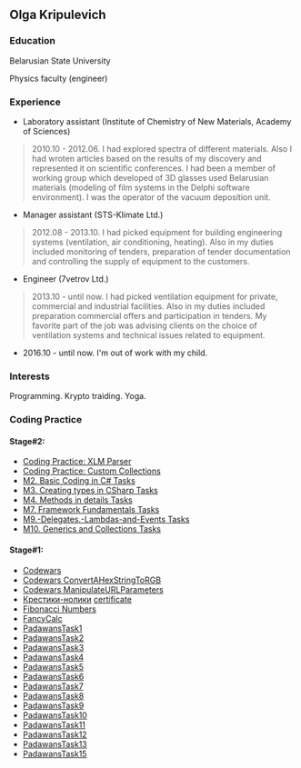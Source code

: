 ## Olga Kripulevich

### Education
Belarusian State University

Physics faculty (engineer)

### Experience
- Laboratory assistant (Institute of Chemistry of New Materials, Academy of Sciences)
> 2010.10 - 2012.06. I had explored spectra of different materials. Also I had wroten articles based on the results of my discovery and represented it on scientific conferences. I had been a member of working group which developed of 3D glasses used Belarusian materials (modeling of film systems in the Delphi software environment).
I was the operator of the vacuum deposition unit.
- Manager assistant (STS-Klimate Ltd.)
> 2012.08 - 2013.10. I had picked equipment for building engineering systems (ventilation, air conditioning, heating). Also in my duties included monitoring of tenders, preparation of tender documentation and controlling the supply of equipment to the customers.
- Engineer (7vetrov Ltd.)
> 2013.10 - until now. I had picked ventilation equipment for private, commercial and industrial facilities. Also in my duties included preparation commercial offers and participation in tenders. My favorite part of the job was advising clients on the choice of ventilation systems and technical issues related to equipment.
- 2016.10 - until now. I'm out of work with my child.

### Interests
Programming. Krypto traiding. Yoga.

### Coding Practice

#### Stage#2:
- [Coding Practice: XLM Parser](https://github.com/OlgaSheva/CodingPracticeXLMParser)
- [Coding Practice: Custom Collections](https://github.com/OlgaSheva/CodingPracticeCSharpStage2)
- [M2. Basic Coding in C# Tasks](https://github.com/OlgaSheva/OOPinCSharp)
- [M3. Creating types in CSharp Tasks](https://github.com/OlgaSheva/M3.-Creating-types-in-CSharp)
- [M4. Methods in details Tasks](https://github.com/OlgaSheva/M4.-Methods-in-details)
- [M7. Framework Fundamentals Tasks](https://github.com/OlgaSheva/M7.-Framework-Fundamentals)
- [M9.-Delegates.-Lambdas-and-Events Tasks](https://github.com/OlgaSheva/M9.-Delegates.-Lambdas-and-Events)
- [M10. Generics and Collections Tasks](https://github.com/OlgaSheva/M10.-Generics-and-Collections)

#### Stage#1:
- [Codewars](https://www.codewars.com/users/OlgaSheva)
- [Codewars ConvertAHexStringToRGB](https://github.com/OlgaSheva/ConvertAHexStringToRGB)
- [Codewars ManipulateURLParameters](https://github.com/OlgaSheva/CodewarsManipulateURLParameters)
- [Крестики-нолики](https://github.com/OlgaSheva/Tic-Tac-Toe/tree/master/ticTacToeGame/ticTacToeGame)
[certificate](https://olgasheva.github.io/images/certificate1.jpg)
- [Fibonacci Numbers](https://github.com/OlgaSheva/LearnToManageDataCollectionsUsingTheGenericListType)
- [FancyCalc](https://github.com/OlgaSheva/FancyCalc)
- [PadawansTask1](https://github.com/OlgaSheva/PadawansTask1)
- [PadawansTask2](https://github.com/OlgaSheva/PadawansTask2)
- [PadawansTask3](https://github.com/OlgaSheva/PadawansTask3)
- [PadawansTask4](https://github.com/OlgaSheva/PadawansTask4)
- [PadawansTask5](https://github.com/OlgaSheva/PadawansTask5)
- [PadawansTask6](https://github.com/OlgaSheva/PadawansTask6)
- [PadawansTask7](https://github.com/OlgaSheva/PadawansTask7)
- [PadawansTask8](https://github.com/OlgaSheva/PadawansTask8)
- [PadawansTask9](https://github.com/OlgaSheva/PadawansTask9)
- [PadawansTask10](https://github.com/OlgaSheva/PadawansTask10)
- [PadawansTask11](https://github.com/OlgaSheva/PadawansTask11)
- [PadawansTask12](https://github.com/OlgaSheva/PadawansTask12)
- [PadawansTask13](https://github.com/OlgaSheva/PadawansTask13)
- [PadawansTask15](https://github.com/OlgaSheva/PadawansTask15)
